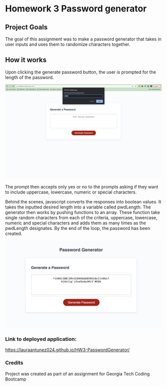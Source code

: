 # Homework 3 Password generator

## Project Goals

The goal of this assignment was to make a password generator that takes in user inputs and uses them to randomize characters together. 

## How it works

Upon clicking the generate password button, the user is prompted for the length of the password. 


![Password Generator starting screen after generate password is clicked](./Assets/Images/image-1.png)

The prompt then accepts only yes or no to the prompts asking if they want to include uppercase, lowercase, numeric or special characters. 

Behind the scenes, javascript converts the responses into boolean values. It takes the inputted desired length into a variable called pwdLength. The generator then works by pushing functions to an array. These function take single random characters from each of the criteria, uppercase, lowercase, numeric and special characters and adds them as many times as the pwdLength designates. By the end of the loop, the password has been created.


![Password generator after generating password](Assets/Images/Image-2.png)



 




### Link to deployed application:

https://lauraantunez024.github.io/HW3-PasswordGenerator/

### Credits 

Project was created as part of an assignment for Georgia Tech Coding Bootcamp